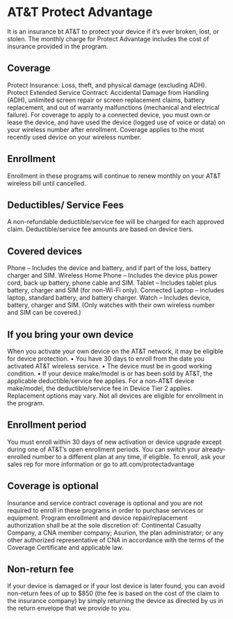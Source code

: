 # AT&T Protect Advantage
It is an insurance bt AT&T to protect your device if it’s ever broken, lost, or stolen.
The monthly charge for Protect Advantage includes the cost of insurance provided in the program.

## Coverage
Protect Insurance: Loss, theft, and physical damage (excluding ADH). Protect Extended Service Contract: Accidental Damage from Handling (ADH), unlimited screen repair or screen replacement claims, battery replacement, and out of warranty malfunctions (mechanical and electrical failure). For coverage to apply to a connected device, you must own or lease the device, and have used the device (logged use of voice or data) on your wireless number after enrollment. Coverage applies to the most recently used device on your wireless number.

## Enrollment
Enrollment in these programs will continue to renew monthly on your AT&T wireless bill until cancelled.

## Deductibles/ Service Fees
A non-refundable deductible/service fee will be charged for each approved claim. Deductible/service fee amounts are based on device tiers. 

## Covered devices
Phone – Includes the device and battery, and if part of the loss, battery charger and SIM.
Wireless Home Phone – Includes the device plus power cord, back up battery, phone cable and SIM.
Tablet – Includes tablet plus battery, charger and SIM (for non-Wi-Fi only).
Connected Laptop – includes laptop, standard battery, and battery charger.
Watch – Includes device, battery, charger and SIM. (Only watches with their own wireless number and SIM can be covered.)

## If you bring your own device
When you activate your own device on the AT&T network, it may be eligible for device protection.
• You have 30 days to enroll from the date you activated AT&T wireless service.
• The device must be in good working condition.
• If your device make/model is or has been sold by AT&T, the applicable deductible/service fee applies. For a non-AT&T device make/model, the deductible/service fee in Device Tier 2 applies.
Replacement options may vary. Not all devices are eligible for enrollment in the program.

## Enrollment period
You must enroll within 30 days of new activation or device upgrade except during one of AT&T’s open enrollment periods. You can switch your already-enrolled number to a different plan at any time, if eligible. To enroll, ask your sales rep for more information or go to att.com/protectadvantage

## Coverage is optional
Insurance and service contract coverage is optional and you are not required to enroll in these programs in order to purchase services or equipment. Program enrollment and device repair/replacement authorization shall be at the sole discretion of: Continental Casualty Company, a CNA member company; Asurion, the plan administrator; or any other authorized representative of CNA in accordance with the terms of the Coverage Certificate and applicable law.

## Non-return fee
If your device is damaged or if your lost device is later found, you can avoid non-return fees of up to $850 (the fee is based on the cost of the claim to the insurance company) by simply returning the device as directed by us in the return envelope that we provide to you.
